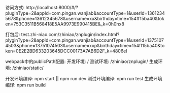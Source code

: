 访问方式: http://localhost:8000/#/?pluginType=2&appId=com.pingan.wanjiab&accountType=1&userId=13612345678&phone=13612345678&username=xx&birthday=time=154ff15ba40&token=753C3511B568418E5AA9973E990415BE&_k=0h0hx8


打包后: test.zhi-niao.com/zhiniao/znplugin/index.html?plyginType=2&appId=com.pingan.wanjiab&accountType=1&userId=13751074503&phone=13751074503&username=xxp&birthday=time=154ff15ba40&token=0E2E2BD633203645DCC00173A7AB6D2F_k=4806el

webpack中的publicPath配置:
开发环境: /
测试环境: /zhiniao/znplugin/
生成环境: /zhiniao/static/

开发环境编译: npm start || npm run dev
测试环境编译: npm run test
生成环境编译: npm run build